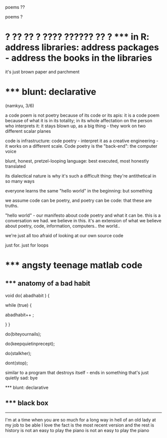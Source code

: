poems ?? 

poems ?

? ?? ?? ? ???? ??????
??
?
*** in R: address libraries: address packages - address the books in the libraries
===================================
it's just brown paper and parchment

*** blunt: declarative 
================================
(namkyu, 3/6)

a code poem is not poetry because of its code or its apis: it is a code poem because of what it is in its totality; in its whole affectation on the person who interprets it: it stays blown up, as a big thing - they work on two different scalar planes

code is infrastructure: code poetry - interpret it as a creative engineering - it works on a different scale. Code poetry is the "back-end": the computer voice

blunt, honest, pretzel-looping language: best executed, most honestly translated 

its dialectical nature is why it's such a difficult thing: they're antithetical in so many ways

everyone learns the same "hello world" in the beginning: but something 

we assume code can be poetry, and poetry can be code: that these are truths. 

"hello world" - our manifesto about code poetry and what it can be. this is a conversation we had. we believe in this. it's an extension of what we believe about poetry, code, information, computers.. the world.. 

we're just all too afraid of looking at our own source code 

just for. just for loops

*** angsty teenage matlab code 
=============================

*** anatomy of a bad habit 
--------------------------

void do( abadhabit ) {

while (true) {

  abadhabit++ ; 
  
}
}

do(biteyournails); 

do(keepquietinprecept); 

do(stalkher); 


dont(stop); 

similar to a program that destroys itself - 
ends in something that's just quietly sad: 
bye 

*** blunt: declarative 


*** black box
---------------------



---------------------------
I'm at a time when you are so much for a long way in hell of an old lady at my job to be able I love the fact is the most recent version and the rest is history is not an easy to play the piano is not an easy to play the piano
